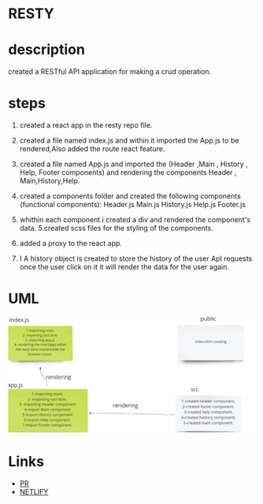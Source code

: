 # RESTY

# description
created a RESTful API application for making a crud operation.
# steps
1. created a react app in the resty repo file.
2. created a file named index.js and within it  imported the App.js to be rendered,Also added the route  react feature.
3. created a file named App.js and imported the (Header ,Main , History , Help, Footer components) and rendering the components Header , Main,History,Help.

4. created a components folder and created the following components (functional components):
Header.js
Main.js
History.js
Help.js
Footer.js
4. whithin each component i created a div and rendered the component's data.
5.created scss files for the styling of the components.
5. added a proxy to the react app.
6. I A history object is created to store the history of the user ApI requests once the user click on it it will render the data for the user again.

# UML
![UML](./UMLclass26.png)

# Links
- [PR](https://github.com/ibrahimalaqoul/resty/pull/4)
- [NETLIFY](https://deploy-preview-4--dashing-dango-e20386.netlify.app/)
